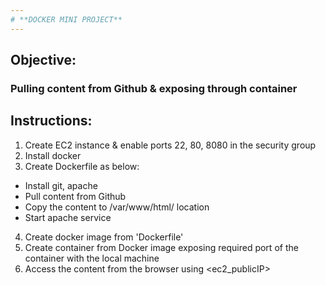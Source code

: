 ```yaml
---
# **DOCKER MINI PROJECT**
---
```


## Objective:
### Pulling content from Github & exposing through container

## Instructions:
1. Create EC2 instance & enable ports 22, 80, 8080 in the security group
2. Install docker
3. Create Dockerfile as below:
- Install git, apache
- Pull content from Github
- Copy the content to /var/www/html/ location
- Start apache service
4. Create docker image from 'Dockerfile'
5. Create container from Docker image exposing required port of the container with the local machine
6. Access the content from the browser using <ec2_publicIP>
